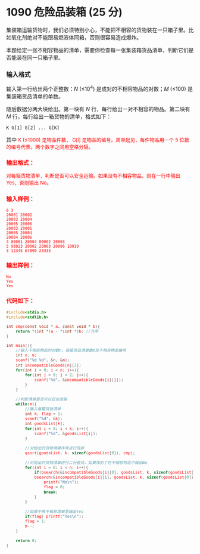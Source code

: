 # 1090 危险品装箱 (25 分)
集装箱运输货物时，我们必须特别小心，不能把不相容的货物装在一只箱子里。比如氧化剂绝对不能跟易燃液体同箱，否则很容易造成爆炸。

本题给定一张不相容物品的清单，需要你检查每一张集装箱货品清单，判断它们是否能装在同一只箱子里。
### 输入格式
输入第一行给出两个正整数：$N$ (≤$10^4$) 是成对的不相容物品的对数；$M$ (≤100) 是集装箱货品清单的单数。

随后数据分两大块给出。第一块有 $N$ 行，每行给出一对不相容的物品。第二块有 $M$ 行，每行给出一箱货物的清单，格式如下：
```
K G[1] G[2] ... G[K]
```
其中 <font color="red" size="2px">K (≤1000) 是物品件数， <font color="red" size="2px">G[i] 是物品的编号。简单起见，每件物品用一个 5 位数的编号代表。两个数字之间用空格分隔。
### 输出格式：
对每箱货物清单，判断是否可以安全运输。如果没有不相容物品，则在一行中输出 <font color="red" size="2px">Yes，否则输出 <font color="red" size="2px">No。
### 输入样例：
```
6 3
20001 20002
20003 20004
20005 20006
20003 20001
20005 20004
20004 20006
4 00001 20004 00002 20003
5 98823 20002 20003 20006 10010
3 12345 67890 23333
```
### 输出样例：
```
No
Yes
Yes
```
### 代码如下：
```c
#include<stdio.h>
#include<stdlib.h>

int cmp(const void * a, const void * b){
    return *(int *)a - *(int *)b; //升序 
}

int main(){
    //输入不相容物品的对数n，装箱货品清单数m及不相容物品编号 
    int n, m;
    scanf("%d %d", &n, &m);
    int incompatibleGoods[n][2];
    for(int i = 0; i < n; i++){
        for(int j = 0; j < 2; j++){
            scanf("%d", &incompatibleGoods[i][j]);
        }
    }
    
    //判断清单是否可以安全运输 
    while(m){
        //输入每箱货物清单 
        int k, flag = 1;
        scanf("%d", &k);
        int goodsList[k];
        for(int i = 0; i < k; i++){
            scanf("%d", &goodsList[i]);
        }
        
        //对给出的货物清单序号进行快排 
        qsort(goodsList, k, sizeof(goodsList[0]), cmp);
        
        //对给出的货物清单进行二分查找，如果找到了在不相容物品中输出No 
        for(int i = 0; i < n; i++){
            if(bsearch(&incompatibleGoods[i][0], goodsList, k, sizeof(goodsList[0]), cmp) &&
            bsearch(&incompatibleGoods[i][1], goodsList, k, sizeof(goodsList[0]), cmp )){
                printf("No\n");
                flag = 0;
                break;
            }
        }
        
        //如果不再不相容清单里输出Yes 
        if(flag) printf("Yes\n");
        flag = 1;
        m--;
    }
    
    return 0;
} 
```